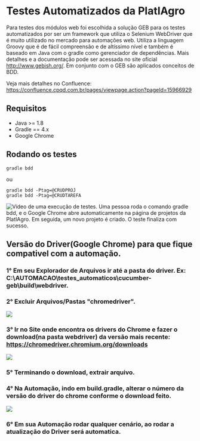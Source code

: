 # Testes Automatizados da PlatIAgro

Para testes dos módulos web foi escolhida a solução GEB para os testes automatizados por ser um framework que utiliza o Selenium WebDriver que é muito utilizado no mercado para automações web. Utiliza a linguagem Groovy que é de fácil compreensão e de altíssimo nível e também é baseado em Java com o gradle como gerenciador de dependências. Mais detalhes e a documentação pode ser acessada no site oficial http://www.gebish.org/. Em conjunto com o GEB são aplicados conceitos de BDD.

Veja mais detalhes no Confluence: https://confluence.cpqd.com.br/pages/viewpage.action?pageId=15966929

## Requisitos

- Java >= 1.8
- Gradle == 4.x
- Google Chrome

## Rodando os testes

```
gradle bdd
```

ou

```
gradle bdd -Ptag=@CRUDPROJ
gradle bdd -Ptag=@CRUDTAREFA
```

![Vídeo de uma execução de testes. Uma pessoa roda o comando gradle bdd, e o Google Chrome abre automaticamente na página de projetos da PlatIAgro. Em seguida, um novo projeto é criado. O teste finaliza com sucesso.](animation.gif)


## Versão do Driver(Google Chrome) para que fique compativel com a automação.

### 1° Em seu Explorador de Arquivos ir até a pasta do driver. Ex: C:\AUTOMACAO\testes_automaticos\cucumber-geb\build\webdriver.
 
 
### 2° Excluir Arquivos/Pastas "chromedriver".
![](https://bitbucket.cpqd.com.br/projects/PLATIA/repos/testes_automaticos/raw/Excluir%20Aquivos%20Driver.png?at=refs%2Fheads%2Fmaster)


### 3° Ir no Site onde encontra os drivers do Chrome e fazer o download(na pasta webdriver) da versão mais recente: https://chromedriver.chromium.org/downloads
![](https://bitbucket.cpqd.com.br/projects/PLATIA/repos/testes_automaticos/raw/Chrome%20Driver%20Recente.png?at=refs%2Fheads%2Fmaster)


### 5° Terminando o download, extrair arquivo.


### 4° Na Automação, indo em build.gradle, alterar o número da versão do driver do chrome conforme o download feito.
![](https://bitbucket.cpqd.com.br/projects/PLATIA/repos/testes_automaticos/raw/ChromeDriverVersion.png?at=refs%2Fheads%2Fmaster)


### 6° Em sua Automação rodar qualquer cenário, ao rodar a atualização do Driver será automatica.
